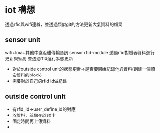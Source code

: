 # iot 構想
透過rfid與wifi連線，並透過類似git的方法更新大氣資料的檔案

## sensor unit
wifi+lora+其他中遠距離傳輸通訊 sensor rfid-module
透過rfid對機器資料進行更新與監測
並透過rfid進行狀態更新
- 對於outside control unit的狀態更新->是否要開始記錄他的資料(創建一個讀它資料的block)
- 需要對於自己的rfid id做紀錄

## outside control unit
- 有rfid_id->user_define_id的對應
- 收資料，並儲存於sd卡
- 固定時間再上傳資料
- 
